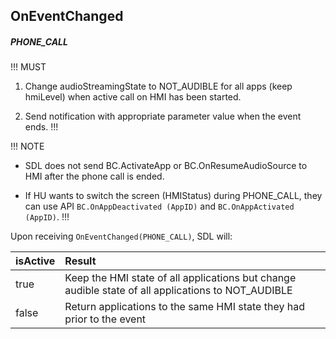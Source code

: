 ## OnEventChanged

##### PHONE_CALL

!!! MUST
1. Change audioStreamingState to NOT_AUDIBLE for all apps (keep hmiLevel) when active call on HMI has been started.

2. Send notification with appropriate parameter value when the event ends.
!!!

!!! NOTE
- SDL does not send BC.ActivateApp or BC.OnResumeAudioSource to HMI after the phone call is ended.

- If HU wants to switch the screen (HMIStatus) during PHONE_CALL, they can use API `BC.OnAppDeactivated (AppID)` and `BC.OnAppActivated (AppID)`.
!!!

Upon receiving `OnEventChanged(PHONE_CALL)`, SDL will:

|isActive|Result|
|:-------|:-----|
|true|Keep the HMI state of all applications but change audible state of all applications to NOT_AUDIBLE|
|false|Return applications to the same HMI state they had prior to the event|
